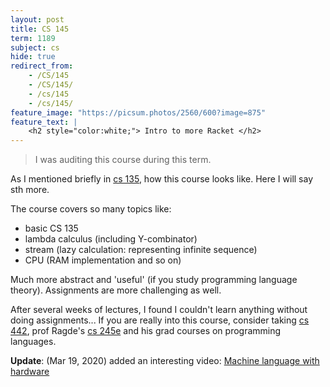 ```yaml
---
layout: post
title: CS 145
term: 1189
subject: cs
hide: true
redirect_from:
    - /CS/145
    - /CS/145/
    - /cs/145
    - /cs/145/
feature_image: "https://picsum.photos/2560/600?image=875"
feature_text: |
    <h2 style="color:white;"> Intro to more Racket </h2>
---
```


 > I was auditing this course during this term.

As I mentioned briefly in [cs 135](/17-09/CS135/), how this course looks like. Here I will say sth more.

The course covers so many topics like:
- basic CS 135
- lambda calculus (including Y-combinator)
- stream (lazy calculation: representing infinite sequence)
- CPU (RAM implementation and so on)

Much more abstract and 'useful' (if you study programming language theory). Assignments are more challenging as well.

After several weeks of lectures, I found I couldn't learn anything without doing assignments... If you are really into this course, consider taking [cs 442](https://www.student.cs.uwaterloo.ca/~cs442/), prof Ragde's [cs 245e](https://cs.uwaterloo.ca/~plragde/245/) and his grad courses on programming languages.

**Update**: (Mar 19, 2020) added an interesting video: [Machine language with hardware](https://www.youtube.com/watch?v=LnzuMJLZRdU)
